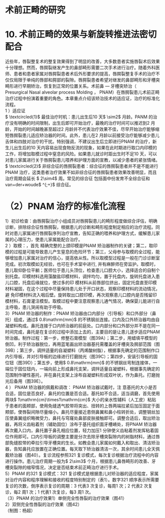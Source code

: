 # 术前正畸的研究  
# 10. 术前正畸的效果与新旋转推进法密切配合  
近些年，唇裂整复术的整复效果得到了明显的改善，大多数患者实施唇裂术后效果十分理想。然而，唇腭裂继发产生的鼻部畸形需要二次手术进行治疗。随着外科医师、患者和患者家属对唇腭裂患者术后外形要求的提高，唇腭裂整复手术的治疗不仅仅局限于单纯的唇部和腭部的裂隙。唇腭裂患者希望对继发的鼻部畸形和牙槽突畸形进行早期矫治，恢复到正常的位置关系。术前鼻 — 牙槽突矫治（ Presurgical Nasal alveolar process Molding ， PNAM）在唇腭裂患儿术前正畸治疗过程中扮演着重要的角色。本章重点介绍该矫治技术的适应证，治疗的标准化流程。  
1 ）适应证  
$ \textcircled{1}$    最佳治疗时机：患儿出生后10 天$ \sim2$  月龄。PANM 的治疗没有明确的时间限制，出生后即可开始治疗，最晚的治疗时间可以推迟到2 月龄，开始的时间越晚甚至超过2 月龄并不代表治疗效果不佳，尽早开始治疗能够缩短唇腭裂患儿适应矫治器的时间。此外，患儿在2 月龄以前接受治疗能够减少患儿舌体和四肢对治疗的干扰。特别强调，不建议出生后立即进行PNAM 的治疗，新生儿出生后的10 天内容易出现食物反流的现象，如果在此时期进行取口内印模的工作，将增加取模过程中窒息的风险。如果患儿就诊时距出生时不足10 天，可以对患儿家属进行关于唇腭裂患儿喂养和护理方面的宣教，以减少患者的紧张情绪。  
$ \textcircled{2}$    非综合征的唇腭裂患者：综合征的唇腭裂患者并不是不能进行PNAM 治疗，这类患者治疗效果不如非综合征的唇腭裂患者效果改善明显，而且治疗周期会延长 $ 2\sim4$   周。常见的综合征 包括面中份发育不全综合征和van+der+woude$ ^{;+}$     综合征。  
# （2）PNAM 治疗的标准化流程  
1）初诊检查：由唇腭裂治疗小组成员对唇腭裂患儿的畸形程度做综合评估，明确诊断，排除综合征性唇腭裂，根据患儿的诊断和畸形程度制定相应的治疗流程。同时对患儿家属进行唇腭裂序列治疗宣教，告知正确的喂养和护理方式，缓解患儿家属的心理压力，使患儿家属能配合治疗。  
2 ）取模：，首先 精确完整的上颌印模是PNAM 矫治器制作的关键；第二，取印模的过程是可能导致患儿产生窒息的危险环节；第三，父母参与取模的全过程，能够增加患儿家属对治疗的信心，提高依从性。所以取模型过程是一般在门诊诊断室完成。初次取模如无经验，也可在手术室中进行, 并有麻醉师在旁监护。取模时，患儿取仰卧位平躺；医师位于患儿头顶位，检查患儿口腔大小，选择适合的自制个别托盘。印模材料选用藻酸盐印模材料，调拌均匀，置于托盘内，旋转托盘进入患儿口腔，托盘后缘就位，使过多的印 模材料从前唇部位挤出，固定托盘直至印模材料凝固，在这个过程中尽量保持患儿处于开口状态，观察印模材料的流动情况，避 免印模材料流入咽后壁。旋转取出口腔印模，再次观察患儿口腔内是否残留印模材料，石膏灌注模型。取模过程中要注意观察患儿通气情况，确保婴儿能进行自主呼吸，患儿哭闹有助于呼吸。  
3）PNAM 矫治器的制作：PNAM 矫治器由口内部分（引导板）和口外部分（鼻托）组成，通过$ 0.8\mathrm{mm}$     的不锈钢丝连接。口内及口外矫治器均由自凝塑料构成。鼻托连接于口内矫治器的前庭处。口内部分和口外部分并不是在同一时间完成，鼻托是在复诊的过程中添加上去的，主要目的是让患儿逐步适应PNAM矫治器。制作过程：第一步，修整石膏模型（图39A）；第二步，用蜡填平模型的倒凹，利于矫治器脱位，再用蓝笔画出矫治器基托需覆盖的牙槽突及腭部范围（图39B）；第三步，调拌适量的自凝塑料（丙烯酸树脂），根据事先确定的范围制作口内引导板，并对引导板的边缘进行打磨抛光（图39C）；第四步，安装引导板的固位钮（图39D）；第五步，使用$ 0.8\mathrm{mm}$     的不锈钢丝弯制连接体，一端位于固位钮内，一端向前上形成鼻托支架，调拌适量自凝塑料，根据事先确定的范围制作硬性基托，并在鼻托支架上涂布自凝塑料形成双叶状，作为鼻托。打磨抛光后备用（图39E）。  
4 ） PNAM  矫治器的佩戴和调改： PNAM  矫治器试戴时，注 意基托的大小是否合适，固位是否良好，鼻托的位置是否合适。基托如不合适，适当调磨，首先使用两块$ 1\mathrm{cm}\times1\mathrm{cm}$     大小的亲水性辅料（人工皮）粘贴于患者的面颊部，使用免缝透气胶带将突出、扭转的上唇两端拉紧后加压固定于面颊部，使唇裂间隙尽量缩小。鼻托尽量接近患侧鼻翼和鼻小柱转折处，调整钢丝加压使鼻翼组织略微受力，鼻托与穹窿处鼻部皮肤接触即可。调整合适后，取出矫治器，再将义齿粘着剂（辅助固位）涂布于基托组织面牙槽嵴处，将PNAM 矫治器再次戴入口内，鼻托置于鼻孔相应位置，轻力加压1 分钟使义齿粘着剂发挥粘着固位作用即可。口内引导板的调整主要是分次去除牙槽突裂隙内的树脂材料，通过唇部免缝胶带的牵拉引导牙槽突的生长。如教会患儿家属如何戴入和取出、清洁矫治器，告知鼻托应放置在正确位置。每天取下矫治器清洁一次，其余时间患儿全天佩戴矫治器（图40）。复诊流程参照321 复诊模式，每次复诊根据治疗流程中的内容进行操作。患儿治疗周期一般为$ 2\sim3$  个月，根据患儿鼻唇畸形的改善、牙槽突裂隙的缩窄情况，决定是否结束术前正畸治疗进行手术。  
5）PNAM 的321 复诊模式：321 复诊模式是根据患儿对矫治器的适应程度，家属对治疗内容和程序理解和接收的程度特别制定的（表1）。数字321 顺序表示所需要复诊的次数，倒序表示复诊的周期：3 代表3 次复诊，每周1 次；2 代表2 次复诊，每2 周1 次；1 代表1 次复诊，每3 周1 次。  
（3）PNAM 的治疗效果1）单侧完全性唇裂的治疗效果（图41）  
2）双侧完全性唇裂的治疗效果（图42）  
（制图：杨超）  
